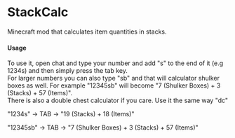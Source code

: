 # StackCalc
Minecraft mod that calculates item quantities in stacks.

#### Usage
To use it, open chat and type your number and add "s" to the end of it (e.g 1234s) and then simply press the tab key.\
For larger numbers you can also type "sb" and that will calculator shulker boxes as well. For example "12345sb" will become "7 (Shulker Boxes) + 3 (Stacks) + 57 (Items)".\
There is also a double chest calculator if you care. Use it the same way "dc"

"1234s" -> TAB -> "19 (Stacks) + 18 (Items)"

"12345sb" -> TAB -> "7 (Shulker Boxes) + 3 (Stacks) + 57 (Items)"
